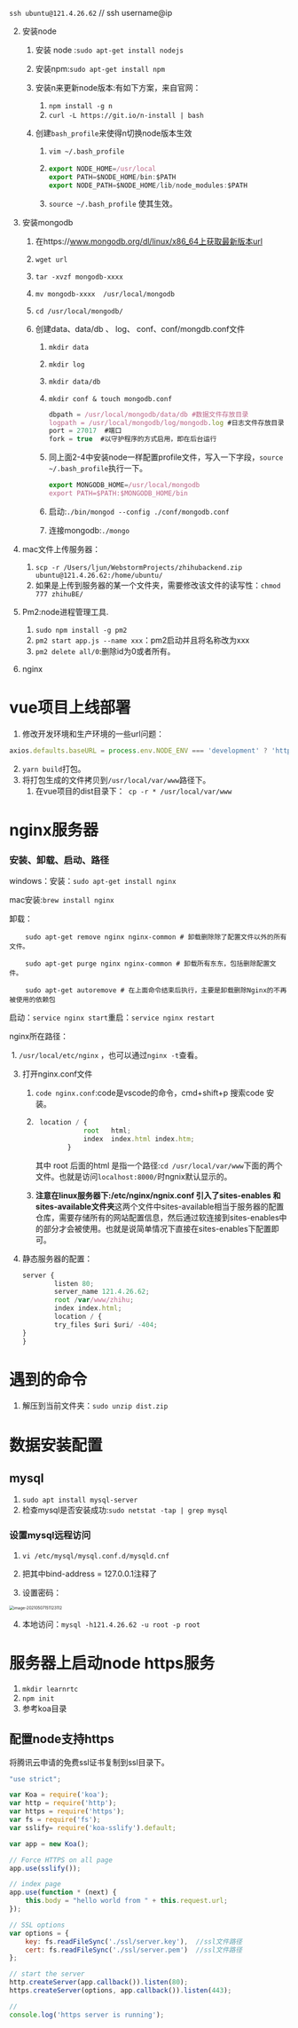    `ssh ubuntu@121.4.26.62` // ssh username@ip

2. 安装node

   1. 安装 node :`sudo apt-get install nodejs`

   2. 安装npm:`sudo apt-get install npm`

   3. 安装n来更新node版本:有如下方案，来自官网：

      1. `npm install -g n`
      2. `curl -L https://git.io/n-install | bash`

   4. 创建`bash_profile`来使得n切换node版本生效

      1. `vim ~/.bash_profile`

      2. ```js
         export NODE_HOME=/usr/local
         export PATH=$NODE_HOME/bin:$PATH
         export NODE_PATH=$NODE_HOME/lib/node_modules:$PATH
         ```

      3. `source ~/.bash_profile` 使其生效。

3. 安装mongodb

   1. 在https://www.mongodb.org/dl/linux/x86_64上获取最新版本url

   2. `wget url`

   3. `tar -xvzf mongodb-xxxx`

   4. `mv mongodb-xxxx  /usr/local/mongodb`

   5. `cd /usr/local/mongodb/`

   6. 创建data、data/db 、 log、 conf、conf/mongdb.conf文件

      1. `mkdir data`
      2. `mkdir log`
      3. `mkdir data/db`

      4. `mkdir conf & touch mongodb.conf`

         ```js
         dbpath = /usr/local/mongodb/data/db #数据文件存放目录  
         logpath = /usr/local/mongodb/log/mongodb.log #日志文件存放目录  
         port = 27017  #端口  
         fork = true  #以守护程序的方式启用，即在后台运行 
         ```

      5. 同上面2-4中安装node一样配置profile文件，写入一下字段，`source ~/.bash_profile`执行一下。

         ```js
         export MONGODB_HOME=/usr/local/mongodb  
         export PATH=$PATH:$MONGODB_HOME/bin  
         ```

      6. 启动:`./bin/mongod --config ./conf/mongodb.conf`

      7. 连接mongodb:`./mongo`

4. mac文件上传服务器：

   1. `scp -r /Users/ljun/WebstormProjects/zhihubackend.zip ubuntu@121.4.26.62:/home/ubuntu/`
   2. 如果是上传到服务器的某一个文件夹，需要修改该文件的读写性：`chmod 777 zhihuBE/`

5. Pm2:node进程管理工具.

   1. `sudo npm install -g pm2`
   2. `pm2 start app.js --name xxx`：pm2启动并且将名称改为xxx
   3. `pm2 delete all/0`:删除id为0或者所有。

6. nginx






# vue项目上线部署

1. 修改开发环境和生产环境的一些url问题：

```js
axios.defaults.baseURL = process.env.NODE_ENV === 'development' ? 'http://localhost:3000/api' : 'http://121.4.26.62:3000/api';

```

2. `yarn build`打包。
3. 将打包生成的文件拷贝到`/usr/local/var/www`路径下。
   1. 在vue项目的dist目录下：` cp -r * /usr/local/var/www`



# nginx服务器

### 安装、卸载、启动、路径

windows：安装：`sudo apt-get install nginx`

mac安装:`brew install nginx`

卸载：

```
    sudo apt-get remove nginx nginx-common # 卸载删除除了配置文件以外的所有文件。

    sudo apt-get purge nginx nginx-common # 卸载所有东东，包括删除配置文件。

    sudo apt-get autoremove # 在上面命令结束后执行，主要是卸载删除Nginx的不再被使用的依赖包
```

启动：`service nginx start`重启：`service nginx restart`



nginx所在路径：

​			1. `/usr/local/etc/nginx` ，也可以通过`nginx -t`查看。

3. 打开nginx.conf文件

   1. `code nginx.conf`:code是vscode的命令，cmd+shift+p 搜索code 安装。

   2. ```js
       location / {
                  root   html;
                  index  index.html index.htm;
              }
      ```

      其中 root 后面的html 是指一个路径:`cd /usr/local/var/www`下面的两个文件。也就是访问`localhost:8000/`时ngnix默认显示的。

   3. **注意在linux服务器下:/etc/nginx/ngnix.conf  引入了sites-enables 和sites-available文件夹**这两个文件中sites-available相当于服务器的配置仓库，需要存储所有的网站配置信息，然后通过软连接到sites-enables中的部分才会被使用。也就是说简单情况下直接在sites-enables下配置即可。

4. 静态服务器的配置：

   ```js
   server {
           listen 80;
           server_name 121.4.26.62;
           root /var/www/zhihu;
           index index.html;
           location / {
           try_files $uri $uri/ -404;
   }
   }
   ```





# 遇到的命令

1. 解压到当前文件夹：`sudo unzip dist.zip`





# 数据安装配置

## mysql

1. `sudo apt install mysql-server`
2. 检查mysql是否安装成功:`sudo netstat -tap | grep mysql`

### 设置mysql远程访问

1. `vi /etc/mysql/mysql.conf.d/mysqld.cnf `
2. 把其中bind-address = 127.0.0.1注释了

3. 设置密码：

<img src="https://tva1.sinaimg.cn/large/008i3skNgy1gq9vslfh39j30ma02274g.jpg" alt="image-20210507151123112" style="zoom:50%;" />



4. 本地访问：`mysql -h121.4.26.62 -u root -p root`





# 服务器上启动node https服务

1. `mkdir learnrtc`
2. `npm init`
3. 参考koa目录

## 配置node支持https

将腾讯云申请的免费ssl证书复制到ssl目录下。

```js
"use strict";

var Koa = require('koa');
var http = require('http');
var https = require('https');
var fs = require('fs');
var sslify= require('koa-sslify').default;

var app = new Koa();

// Force HTTPS on all page
app.use(sslify());

// index page
app.use(function * (next) {
    this.body = "hello world from " + this.request.url;
});

// SSL options
var options = {
    key: fs.readFileSync('./ssl/server.key'),  //ssl文件路径
    cert: fs.readFileSync('./ssl/server.pem')  //ssl文件路径
};

// start the server
http.createServer(app.callback()).listen(80);
https.createServer(options, app.callback()).listen(443);

//
console.log('https server is running');
```

